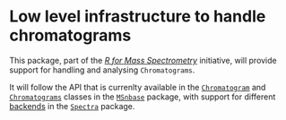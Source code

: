 # Low level infrastructure to handle chromatograms

This package, part of the [*R for Mass
Spectrometry*](https://www.rformassspectrometry.org/) initiative, will
provide support for handling and analysing `Chromatograms`.


It will follow the API that is currenlty available in the
[`Chromatogram`](http://lgatto.github.io/MSnbase/reference/Chromatogram-class.html)
and
[`Chromatograms`](http://lgatto.github.io/MSnbase/reference/Chromatograms-class.html)
classes in the [`MSnbase`](http://lgatto.github.io/MSnbase/index.html)
package, with support for different
[backends](https://rformassspectrometry.github.io/Spectra/articles/Spectra.html#backends)
in the [`Spectra`](https://rformassspectrometry.github.io/Spectra/)
package.
